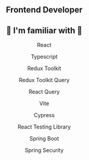 <div align="center">

## Frontend Developer

## 🧰 I'm familiar with 🧰

<p>React</p>
<p>Typescript</p>
<p>Redux Toolkit</p>
<p>Redux Toolkit Query</p>
<p>React Query</p>
<p>Vite</p>
<p>Cypress</p>
<p>React Testing Library</p>
<p>Spring Boot</p>
<p>Spring Security</p>
</div>

</div>


